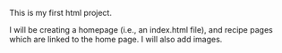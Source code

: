 This is my first html project.

I will be creating a homepage (i.e., an index.html file), and recipe pages which are linked to the home page. I will also add images.